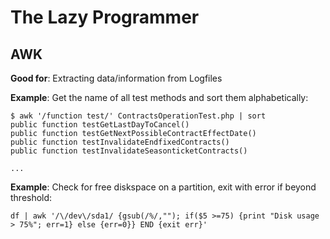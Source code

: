 
The Lazy Programmer
===================

## AWK

**Good for**: Extracting data/information from Logfiles

**Example**: Get the name of all test methods and sort them alphabetically:

    $ awk '/function test/' ContractsOperationTest.php | sort
    public function testGetLastDayToCancel()
    public function testGetNextPossibleContractEffectDate()
    public function testInvalidateEndfixedContracts()
    public function testInvalidateSeasonticketContracts()

    ...


**Example**: Check for free diskspace on a partition, exit with error if beyond threshold:

    df | awk '/\/dev\/sda1/ {gsub(/%/,""); if($5 >=75) {print "Disk usage > 75%"; err=1} else {err=0}} END {exit err}'


